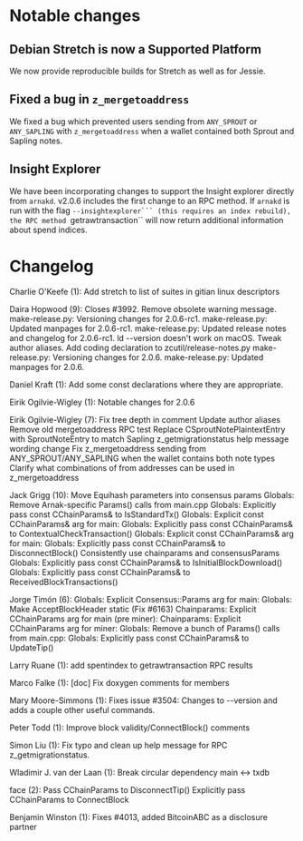 Notable changes
===============

Debian Stretch is now a Supported Platform
------------------------------------------

We now provide reproducible builds for Stretch as well as for Jessie.


Fixed a bug in ``z_mergetoaddress``
-----------------------------------

We fixed a bug which prevented users sending from ``ANY_SPROUT`` or ``ANY_SAPLING``
with ``z_mergetoaddress`` when a wallet contained both Sprout and Sapling notes.


Insight Explorer
----------------

We have been incorporating changes to support the Insight explorer directly from
``arnakd``. v2.0.6 includes the first change to an RPC method. If ``arnakd`` is
run with the flag ``--insightexplorer``` (this requires an index rebuild), the
RPC method ``getrawtransaction`` will now return additional information about
spend indices.

Changelog
=========

Charlie O'Keefe (1):
      Add stretch to list of suites in gitian linux descriptors

Daira Hopwood (9):
      Closes #3992. Remove obsolete warning message.
      make-release.py: Versioning changes for 2.0.6-rc1.
      make-release.py: Updated manpages for 2.0.6-rc1.
      make-release.py: Updated release notes and changelog for 2.0.6-rc1.
      ld --version doesn't work on macOS.
      Tweak author aliases.
      Add coding declaration to zcutil/release-notes.py
      make-release.py: Versioning changes for 2.0.6.
      make-release.py: Updated manpages for 2.0.6.

Daniel Kraft (1):
      Add some const declarations where they are appropriate.

Eirik Ogilvie-Wigley (1):
      Notable changes for 2.0.6

Eirik Ogilvie-Wigley (7):
      Fix tree depth in comment
      Update author aliases
      Remove old mergetoaddress RPC test
      Replace CSproutNotePlaintextEntry with SproutNoteEntry to match Sapling
      z_getmigrationstatus help message wording change
      Fix z_mergetoaddress sending from ANY_SPROUT/ANY_SAPLING when the wallet contains both note types
      Clarify what combinations of from addresses can be used in z_mergetoaddress

Jack Grigg (10):
      Move Equihash parameters into consensus params
      Globals: Remove Arnak-specific Params() calls from main.cpp
      Globals: Explicitly pass const CChainParams& to IsStandardTx()
      Globals: Explicit const CChainParams& arg for main:
      Globals: Explicitly pass const CChainParams& to ContextualCheckTransaction()
      Globals: Explicit const CChainParams& arg for main:
      Globals: Explicitly pass const CChainParams& to DisconnectBlock()
      Consistently use chainparams and consensusParams
      Globals: Explicitly pass const CChainParams& to IsInitialBlockDownload()
      Globals: Explicitly pass const CChainParams& to ReceivedBlockTransactions()

Jorge Timón (6):
      Globals: Explicit Consensus::Params arg for main:
      Globals: Make AcceptBlockHeader static (Fix #6163)
      Chainparams: Explicit CChainParams arg for main (pre miner):
      Chainparams: Explicit CChainParams arg for miner:
      Globals: Remove a bunch of Params() calls from main.cpp:
      Globals: Explicitly pass const CChainParams& to UpdateTip()

Larry Ruane (1):
      add spentindex to getrawtransaction RPC results

Marco Falke (1):
      [doc] Fix doxygen comments for members

Mary Moore-Simmons (1):
      Fixes issue #3504: Changes to --version and adds a couple other useful commands.

Peter Todd (1):
      Improve block validity/ConnectBlock() comments

Simon Liu (1):
      Fix typo and clean up help message for RPC z_getmigrationstatus.

Wladimir J. van der Laan (1):
      Break circular dependency main ↔ txdb

face (2):
      Pass CChainParams to DisconnectTip()
      Explicitly pass CChainParams to ConnectBlock

Benjamin Winston (1):
      Fixes #4013, added BitcoinABC as a disclosure partner

